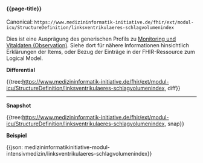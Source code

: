 #### {{page-title}}

Canonical: 
```https://www.medizininformatik-initiative.de/fhir/ext/modul-icu/StructureDefinition/linksventrikulaeres-schlagvolumenindex```
<br> 

Dies ist eine Ausprägung des generischen Profils zu [Monitoring und Vitaldaten (Observation)](https://www.medizininformatik-initiative.de/fhir/ext/modul-icu/StructureDefinition/monitoring-und-vitaldaten). Siehe dort für nähere Informationen hinsichtlich Erklärungen der Items, oder Bezug der Einträge in der FHIR-Ressource zum Logical Model. 


**Differential**

{{tree:https://www.medizininformatik-initiative.de/fhir/ext/modul-icu/StructureDefinition/linksventrikulaeres-schlagvolumenindex, diff}}

---

**Snapshot**

{{tree:https://www.medizininformatik-initiative.de/fhir/ext/modul-icu/StructureDefinition/linksventrikulaeres-schlagvolumenindex, snap}}

**Beispiel**

{{json: medizininformatikinitiative-modul-intensivmedizin/linksventrikulaeres-schlagvolumenindex}}
